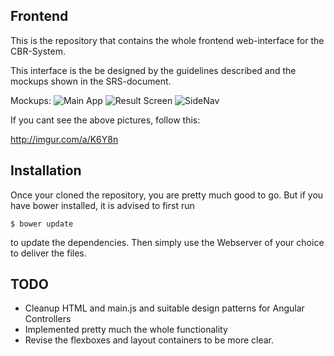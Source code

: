 Frontend
--------

This is the repository that contains the whole frontend web-interface for the CBR-System.

This interface is the be designed by the guidelines described and the mockups shown in the SRS-document.

Mockups:
![Main App](http://i.imgur.com/h9d4lQy.png)
![Result Screen](http://i.imgur.com/bpLCVQd.png)
![SideNav](http://i.imgur.com/38gGfpe.png)

If you cant see the above pictures, follow this:

http://imgur.com/a/K6Y8n


Installation
------------

Once your cloned the repository, you are pretty much good to go.
But if you have bower installed, it is advised to first run

    $ bower update

to update the dependencies. Then simply use the Webserver of your choice to deliver the files.

TODO
----

- Cleanup HTML and main.js and suitable design patterns for Angular Controllers
- Implemented pretty much the whole functionality
- Revise the flexboxes and layout containers to be more clear.
